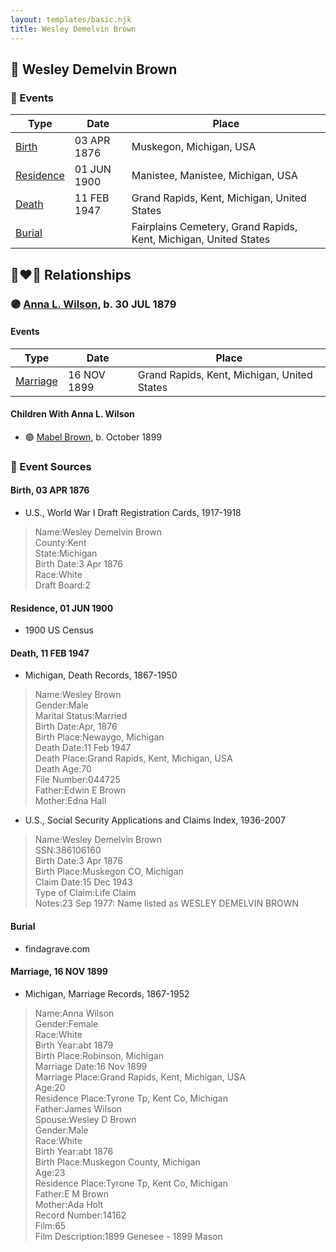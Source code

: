 ```yaml
---
layout: templates/basic.njk
title: Wesley Demelvin Brown
---
```

## 🔵 Wesley Demelvin Brown

### 📆 Events

Type | Date | Place
------ | ------ | ------
[Birth](#event-9323cfba-7ed5-4445-96ef-11055ba8e695) | 03 APR 1876 | Muskegon, Michigan, USA
[Residence](#event-9cf60812-b637-4498-924a-9857e523713c) | 01 JUN 1900 | Manistee, Manistee, Michigan, USA
[Death](#event-e8df6dd7-11fb-4ba6-b9cb-ec5fac9052d4) | 11 FEB 1947 | Grand Rapids, Kent, Michigan, United States
[Burial](#event-d1e551bb-f783-4978-9e39-b0642766ee7e) |  | Fairplains Cemetery, Grand Rapids, Kent, Michigan, United States

## 👩‍❤️‍👨 Relationships

### 🟣 [Anna L. Wilson](/people/7/73378674), b. 30 JUL 1879

#### Events

Type | Date | Place
------ | ------ | ------
[Marriage](#event-307b162d-78f6-4bdc-b32c-27b4317f3faa) | 16 NOV 1899 | Grand Rapids, Kent, Michigan, United States
#### Children With Anna L. Wilson
* 🟣 [Mabel Brown](/people/5/5853824), b. October 1899
### 📰 Event Sources

#### <a id="event-9323cfba-7ed5-4445-96ef-11055ba8e695"></a> Birth, 03 APR 1876
* U.S., World War I Draft Registration Cards, 1917-1918
>   
  > Name:Wesley Demelvin Brown  
  > County:Kent  
  > State:Michigan  
  > Birth Date:3 Apr 1876  
  > Race:White  
  > Draft Board:2

#### <a id="event-9cf60812-b637-4498-924a-9857e523713c"></a> Residence, 01 JUN 1900
* 1900 US Census

#### <a id="event-e8df6dd7-11fb-4ba6-b9cb-ec5fac9052d4"></a> Death, 11 FEB 1947
* Michigan, Death Records, 1867-1950
>   
  > Name:Wesley Brown  
  > Gender:Male  
  > Marital Status:Married  
  > Birth Date:Apr, 1876  
  > Birth Place:Newaygo, Michigan  
  > Death Date:11 Feb 1947  
  > Death Place:Grand Rapids, Kent, Michigan, USA  
  > Death Age:70  
  > File Number:044725  
  > Father:Edwin E Brown  
  > Mother:Edna Hall
* U.S., Social Security Applications and Claims Index, 1936-2007
>   
  > Name:Wesley Demelvin Brown  
  > SSN:386106160  
  > Birth Date:3 Apr 1876  
  > Birth Place:Muskegon CO, Michigan  
  > Claim Date:15 Dec 1943  
  > Type of Claim:Life Claim  
  > Notes:23 Sep 1977: Name listed as WESLEY DEMELVIN BROWN

#### <a id="event-d1e551bb-f783-4978-9e39-b0642766ee7e"></a> Burial
* findagrave.com
#### <a id="event-307b162d-78f6-4bdc-b32c-27b4317f3faa"></a> Marriage, 16 NOV 1899
* Michigan, Marriage Records, 1867-1952
>   
  > Name:Anna Wilson  
  > Gender:Female  
  > Race:White  
  > Birth Year:abt 1879  
  > Birth Place:Robinson, Michigan  
  > Marriage Date:16 Nov 1899  
  > Marriage Place:Grand Rapids, Kent, Michigan, USA  
  > Age:20  
  > Residence Place:Tyrone Tp, Kent Co, Michigan  
  > Father:James Wilson  
  > Spouse:Wesley D Brown  
  > Gender:Male  
  > Race:White  
  > Birth Year:abt 1876  
  > Birth Place:Muskegon County, Michigan  
  > Age:23  
  > Residence Place:Tyrone Tp, Kent Co, Michigan  
  > Father:E M Brown  
  > Mother:Ada Holt  
  > Record Number:14162  
  > Film:65  
  > Film Description:1899 Genesee - 1899 Mason
